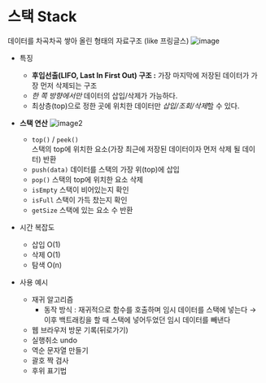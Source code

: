 # 스택 Stack

데이터를 차곡차곡 쌓아 올린 형태의 자료구조 (like 프링글스)
![image](https://github.com/42CSstudy/CS-Study/assets/83401978/0fc521f9-96c9-4641-b395-e2b890541065)

- 특징
    - **후입선출(LIFO, Last In First Out) 구조
    :** 가장 마지막에 저장된 데이터가 가장 먼저 삭제되는 구조
    - *한 쪽 방향에서만* 데이터의 삽입/삭제가 가능하다.
    - 최상층(top)으로 정한 곳에 위치한 데이터만 *삽입/조회/삭제*할 수 있다.

- **스택 연산**
  ![image2](https://github.com/42CSstudy/CS-Study/assets/83401978/9313c30b-0aed-4a1d-aa80-38a9931310a4)
    - `top()` / `peek()`  
    스택의 top에 위치한 요소(가장 최근에 저장된 데이터이자 먼저 삭제 될 데이터) 반환
    - `push(data)` 데이터를 스택의 가장 위(top)에 삽입
    - `pop()` 스택의 top에 위치한 요소 삭제
    - `isEmpty` 스택이 비어있는지 확인
    - `isFull` 스택이 가득 찼는지 확인
    - `getSize` 스택에 있는 요소 수 반환

- 시간 복잡도
    - 삽입 O(1)
    - 삭제 O(1)
    - 탐색 O(n)

- 사용 예시
    - 재귀 알고리즘
        - 동작 방식 : 재귀적으로 함수를 호출하며 임시 데이터를 스택에 넣는다 → 이후 백트래킹을 할 때 스택에 넣어두었던 임시 데이터를 빼낸다
    - 웹 브라우저 방문 기록(뒤로가기)
    - 실행취소 undo
    - 역순 문자열 만들기
    - 괄호 짝 검사
    - 후위 표기법
